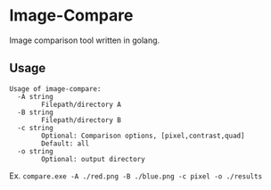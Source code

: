 # Image-Compare
Image comparison tool written in golang.

## Usage
```
Usage of image-compare:  
  -A string  
        Filepath/directory A  
  -B string  
        Filepath/directory B  
  -c string  
        Optional: Comparison options, [pixel,contrast,quad]   
        Default: all  
  -o string  
        Optional: output directory  
```
Ex. ```compare.exe -A ./red.png -B ./blue.png -c pixel -o ./results```
